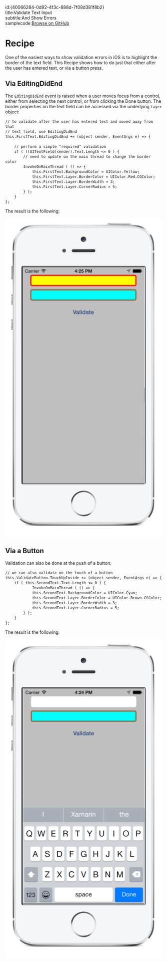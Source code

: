 id:{40066284-0d92-4f3c-888d-7f08d381f8b2}  
title:Validate Text Input  
subtitle:And Show Errors  
samplecode:[Browse on GitHub](https://github.com/xamarin/recipes/tree/master/ios/standard_controls/text_field/validate_input)  

<a name="Recipe" class="injected"></a>


# Recipe

One of the easiest ways to show validation errors in iOS is to highlight the
border of the text field. This Recipe shows how to do just that either after
the user has entered text, or via a button press.

 <a name="Via_EditingDidEnd" class="injected"></a>


## Via EditingDidEnd

The `EditingDidEnd` event is raised when a user moves focus from a control,
either from selecting the next control, or from clicking the <span class="UIItem">Done</span>
button. The border properties on the text field can be accessed via the underlying `Layer` object:

```
// to validate after the user has entered text and moved away from that
// text field, use EditingDidEnd
this.FirstText.EditingDidEnd += (object sender, EventArgs e) => {

	// perform a simple "required" validation
	if ( ((UITextField)sender).Text.Length <= 0 ) {
		// need to update on the main thread to change the border color
		InvokeOnMainThread ( () => {
			this.FirstText.BackgroundColor = UIColor.Yellow;
			this.FirstText.Layer.BorderColor = UIColor.Red.CGColor;
			this.FirstText.Layer.BorderWidth = 3;
			this.FirstText.Layer.CornerRadius = 5;
		} );
	}
};
```

The result is the following:

 [ ![](Images/01_-_EditingDidEnd.png)](Images/01_-_EditingDidEnd.png)

 <a name="Via_a_Button" class="injected"></a>


## Via a Button

Validation can also be done at the push of a button:

```
// we can also validate on the touch of a button
this.ValidateButton.TouchUpInside += (object sender, EventArgs e) => {
	if ( this.SecondText.Text.Length <= 0 ) {
			InvokeOnMainThread ( () => {
			this.SecondText.BackgroundColor = UIColor.Cyan;
			this.SecondText.Layer.BorderColor = UIColor.Brown.CGColor;
			this.SecondText.Layer.BorderWidth = 3;
			this.SecondText.Layer.CornerRadius = 5;
		} );
	}
};
```

The result is the following:

 [ ![](Images/02_-_ButtonSubmit.png)](Images/02_-_ButtonSubmit.png)
